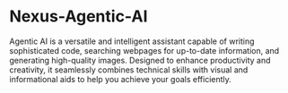# Nexus-Agentic-AI
Agentic AI is a versatile and intelligent assistant capable of writing sophisticated code, searching webpages for up-to-date information, and generating high-quality images. Designed to enhance productivity and creativity, it seamlessly combines technical skills with visual and informational aids to help you achieve your goals efficiently.
